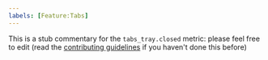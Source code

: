 ```yaml
---
labels: [Feature:Tabs]
---
```


This is a stub commentary for the `tabs_tray.closed` metric: please feel free to edit (read the
[contributing guidelines](https://github.com/mozilla/glean-annotations/blob/main/CONTRIBUTING.md)
if you haven't done this before)

